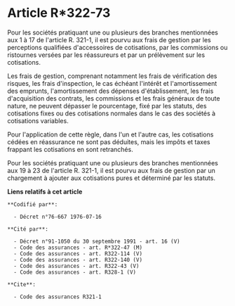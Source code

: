 # Article R*322-73

Pour les sociétés pratiquant une ou plusieurs des branches mentionnées aux 1 à 17 de l'article R. 321-1, il est pourvu aux
frais de gestion par les perceptions qualifiées d'accessoires de cotisations, par les commissions ou ristournes versées par
les réassureurs et par un prélèvement sur les cotisations.

Les frais de gestion, comprenant notamment les frais de vérification des risques, les frais d'inspection, le cas échéant
l'intérêt et l'amortissement des emprunts, l'amortissement des dépenses d'établissement, les frais d'acquisition des
contrats, les commissions et les frais généraux de toute nature, ne peuvent dépasser le pourcentage, fixé par les statuts,
des cotisations fixes ou des cotisations normales dans le cas des sociétés à cotisations variables.

Pour l'application de cette règle, dans l'un et l'autre cas, les cotisations cédées en réassurance ne sont pas déduites, mais
les impôts et taxes frappant les cotisations en sont retranchés.

Pour les sociétés pratiquant une ou plusieurs des branches mentionnées aux 19 à 23 de l'article R. 321-1, il est pourvu aux
frais de gestion par un chargement à ajouter aux cotisations pures et déterminé par les statuts.

**Liens relatifs à cet article**

	**Codifié par**:

	  - Décret n°76-667 1976-07-16

	**Cité par**:

	  - Décret n°91-1050 du 30 septembre 1991 - art. 16 (V)
	  - Code des assurances - art. R*322-47 (M)
	  - Code des assurances - art. R322-114 (V)
	  - Code des assurances - art. R322-140 (V)
	  - Code des assurances - art. R322-43 (V)
	  - Code des assurances - art. R328-1 (V)

	**Cite**:

	  - Code des assurances R321-1
